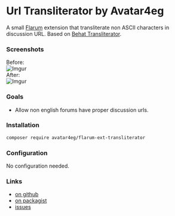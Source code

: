 # Url Transliterator by Avatar4eg

A small [Flarum](http://flarum.org) extension that transliterate non ASCII characters in discussion URL. Based on [Behat Transliterator](https://github.com/Behat/Transliterator).

### Screenshots

Before:  
![Imgur](https://i.imgur.com/RGfQ4Q6.jpg)  
After:  
![Imgur](https://i.imgur.com/Lng2CHh.jpg)  

### Goals

- Allow non english forums have proper discussion urls.

### Installation

```bash
composer require avatar4eg/flarum-ext-transliterator
```

### Configuration

No configuration needed.

### Links

- [on github](https://github.com/Avatar4eg/flarum-ext-transliterator)
- [on packagist](https://packagist.org/packages/avatar4eg/flarum-ext-transliterator)
- [issues](https://github.com/avatar4eg/flarum-ext-transliterator/issues)
